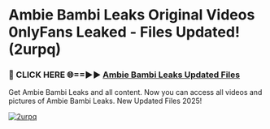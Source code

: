 # Ambie Bambi Leaks Original Videos 0nlyFans Leaked - Files Updated! (2urpq)

<h3>🔴 CLICK HERE 🌐==►► <a href="https://tinyurl.com/4seja8ks" rel="nofollow">Ambie Bambi Leaks Updated Files</a></h3>

Get Ambie Bambi Leaks and all content. Now you can access all videos and pictures of Ambie Bambi Leaks. New Updated Files 2025!

[![2urpq](https://i.imgur.com/EWjZXRe.gif)](https://tinyurl.com/4seja8ks)
